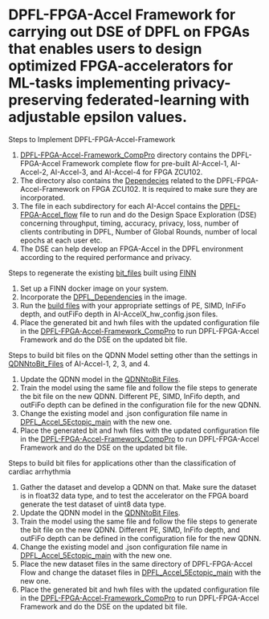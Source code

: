 # DPFL-FPGA-Accel Framework for carrying out DSE of DPFL on FPGAs that enables users to design optimized FPGA-accelerators for ML-tasks implementing privacy-preserving federated-learning with adjustable epsilon values.

Steps to Implement DPFL-FPGA-Accel-Framework
1. [DPFL-FPGA-Accel-Framework_CompPro](https://github.com/shakeelakram00/DPFL-FPGA-Accel-Framework/tree/main/DPFL-FPGA-Accel-Framework_CompPro) directory contains the DPFL-FPGA-Accel Framework complete flow for pre-built AI-Accel-1, AI-Accel-2, AI-Accel-3, and AI-Accel-4 for FPGA ZCU102.
2. The directory also contains the [Dependecies](https://github.com/shakeelakram00/DPFL-FPGA-Accel-Framework/blob/main/DPFL-FPGA-Accel-Framework_CompPro/Dependencies) related to the DPFL-FPGA-Accel-Framework on FPGA ZCU102. It is required to make sure they are incorporated.
3. The file in each subdirectory for each AI-Accel contains the [DPFL-FPGA-Accel_flow](https://github.com/shakeelakram00/DPFL-FPGA-Accel-Framework/blob/main/DPFL-FPGA-Accel-Framework_CompPro/DPFL_FPGA_Accel12_Framework/DPFL-FPGA-Accel_12_Flow.ipynb) file to run and do the Design Space Exploration (DSE) concerning throughput, timing, accuracy, privacy, loss, number of clients contributing in DPFL, Number of Global Rounds, number of local epochs at each user etc.
4. The DSE can help develop an FPGA-Accel in the DPFL environment according to the required performance and privacy.

Steps to regenerate the existing [bit_files](https://github.com/shakeelakram00/DPFL-FPGA-Accel-Framework/tree/main/bitfiles) built using [FINN](https://github.com/Xilinx/finn)
1. Set up a FINN docker image on your system. 
2. Incorporate the [DPFL_Dependencies](https://github.com/shakeelakram00/DPFL-FPGA-Accel-Framework/blob/main/AI-Accel_build_Process/Dependencies.txt) in the image.
3. Run the [build files](https://github.com/shakeelakram00/DPFL-FPGA-Accel-Framework/blob/main/AI-Accel_build_Process/AI-Accel-1and2/AI-Accel12_QDNNtoBit.ipynb) with your appropriate settings of PE, SIMD, InFiFo depth, and outFiFo depth in AI-AccelX_hw_config.json files.
4. Place the generated bit and hwh files with the updated configuration file in the [DPFL-FPGA-Accel-Framework_CompPro](https://github.com/shakeelakram00/DPFL-FPGA-Accel-Framework/tree/main/DPFL-FPGA-Accel-Framework_CompPro) to run DPFL-FPGA-Accel Framework and do the DSE on the updated bit file.

Steps to build bit files on the QDNN Model setting other than the settings in [QDNNtoBit_Files](https://github.com/shakeelakram00/DPFL-FPGA-Accel-Framework/blob/main/AI-Accel_build_Process/AI-Accel-1and2/AI-Accel12_QDNNtoBit.ipynb) of AI-Accel-1, 2, 3, and 4.
1. Update the QDNN model in the [QDNNtoBit Files](https://github.com/shakeelakram00/DPFL-FPGA-Accel-Framework/blob/main/AI-Accel_build_Process/AI-Accel-1and2/AI-Accel12_QDNNtoBit.ipynb).
2. Train the model using the same file and follow the file steps to generate the bit file on the new QDNN. Different PE, SIMD, InFifo depth, and outFiFo depth can be defined in the configuration file for the new QDNN. 
3. Change the existing model and .json configuration file name in [DPFL_Accel_5Ectopic_main](https://github.com/shakeelakram00/DPFL-FPGA-Accel-Framework/blob/main/DPFL-FPGA-Accel-Framework_CompPro/DPFL_FPGA_Accel34_Framework/DPFL_Accel_5Ectopic_main.py) with the new one.
4. Place the generated bit and hwh files with the updated configuration file in the [DPFL-FPGA-Accel-Framework_CompPro](https://github.com/shakeelakram00/DPFL-FPGA-Accel-Framework/tree/main/DPFL-FPGA-Accel-Framework_CompPro) to run DPFL-FPGA-Accel Framework and do the DSE on the updated bit file. 


Steps to build bit files for applications other than the classification of cardiac arrhythmia
1. Gather the dataset and develop a QDNN on that. Make sure the dataset is in float32 data type, and to test the accelerator on the FPGA board generate the test dataset of uint8 data type. 
2. Update the QDNN model in the [QDNNtoBit Files](https://github.com/shakeelakram00/DPFL-FPGA-Accel-Framework/blob/main/AI-Accel_build_Process/AI-Accel-1and2/AI-Accel12_QDNNtoBit.ipynb).
3. Train the model using the same file and follow the file steps to generate the bit file on the new QDNN. Different PE, SIMD, InFifo depth, and outFiFo depth can be defined in the configuration file for the new QDNN.
4. Change the existing model and .json configuration file name in [DPFL_Accel_5Ectopic_main](https://github.com/shakeelakram00/DPFL-FPGA-Accel-Framework/blob/main/DPFL-FPGA-Accel-Framework_CompPro/DPFL_FPGA_Accel34_Framework/DPFL_Accel_5Ectopic_main.py) with the new one.
5. Place the new dataset files in the same directory of DPFL-FPGA-Accel Flow and change the dataset files in [DPFL_Accel_5Ectopic_main](https://github.com/shakeelakram00/DPFL-FPGA-Accel-Framework/blob/main/DPFL-FPGA-Accel-Framework_CompPro/DPFL_FPGA_Accel34_Framework/DPFL_Accel_5Ectopic_main.py) with the new one.
6. Place the generated bit and hwh files with the updated configuration file in the [DPFL-FPGA-Accel-Framework_CompPro](https://github.com/shakeelakram00/DPFL-FPGA-Accel-Framework/tree/main/DPFL-FPGA-Accel-Framework_CompPro) to run DPFL-FPGA-Accel Framework and do the DSE on the updated bit file.

